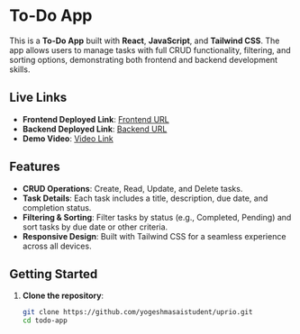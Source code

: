 # To-Do App

This is a **To-Do App** built with **React**, **JavaScript**, and **Tailwind CSS**. The app allows users to manage tasks with full CRUD functionality, filtering, and sorting options, demonstrating both frontend and backend development skills.

## Live Links

- **Frontend Deployed Link**: [Frontend URL](https://uprio.vercel.app/)
- **Backend Deployed Link**: [Backend URL](https://uprio-4otg.onrender.com)
- **Demo Video**: [Video Link](#)

## Features

- **CRUD Operations**: Create, Read, Update, and Delete tasks.
- **Task Details**: Each task includes a title, description, due date, and completion status.
- **Filtering & Sorting**: Filter tasks by status (e.g., Completed, Pending) and sort tasks by due date or other criteria.
- **Responsive Design**: Built with Tailwind CSS for a seamless experience across all devices.

## Getting Started

1. **Clone the repository**:
   ```bash
   git clone https://github.com/yogeshmasaistudent/uprio.git
   cd todo-app
